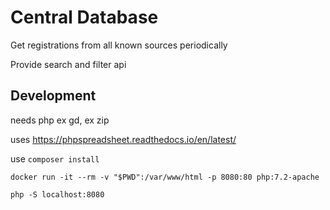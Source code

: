 # Central Database

Get registrations from all known sources periodically

Provide search and filter api

## Development

needs php ex gd, ex zip

uses https://phpspreadsheet.readthedocs.io/en/latest/

use `composer install`

`docker run -it --rm -v "$PWD":/var/www/html -p 8080:80 php:7.2-apache`

`php -S localhost:8080`
